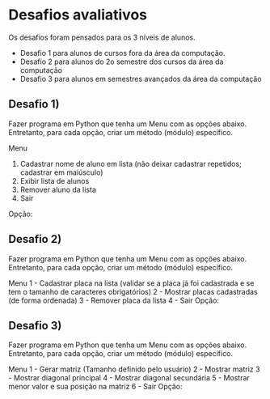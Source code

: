 # Desafios avaliativos
Os desafios foram pensados para os 3 níveis de alunos. 

- Desafio 1 para alunos de cursos fora da área da computação.
- Desafio 2 para alunos do 2o semestre dos cursos da área da computação
- Desafio 3 para alunos em semestres avançados da área da computação

## Desafio 1)
Fazer programa em Python que tenha um Menu com as opções abaixo. Entretanto, para cada opção, criar um método (módulo) específico.

Menu
  1) Cadastrar nome de aluno em lista (não deixar cadastrar repetidos; cadastrar em maiúsculo)
  2) Exibir lista de alunos
  3) Remover aluno da lista
  4) Sair

Opção:

## Desafio 2)
Fazer programa em Python que tenha um Menu com as opções abaixo. Entretanto, para cada opção, criar um método (módulo) específico.

Menu
1 - Cadastrar placa na lista (validar se a placa já foi cadastrada e se tem o tamanho de caracteres obrigatórios)
2 - Mostrar placas cadastradas (de forma ordenada)
3 - Remover placa da lista
4 - Sair
Opção: 

## Desafio 3)
Fazer programa em Python que tenha um Menu com as opções abaixo. Entretanto, para cada opção, criar um método (módulo) específico.

Menu
1 - Gerar matriz (Tamanho definido pelo usuário)
2 - Mostrar matriz
3 - Mostrar diagonal principal
4 - Mostrar diagonal secundária
5 - Mostrar menor valor e sua posição na matriz
6 - Sair
Opção: 
